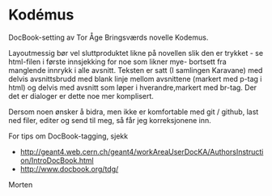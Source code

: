 Kodémus
=======

DocBook-setting av Tor Åge Bringsværds novelle Kodemus. 

Layoutmessig bør vel sluttproduktet likne på novellen slik den er
trykket - se html-filen i første innsjekking for noe som likner mye-
bortsett fra manglende innrykk i alle avsnitt. Teksten er satt (I
samlingen Karavane) med delvis avsnittsbrudd med blank linje mellom
avsnittene (markert med p-tag i html) og delvis med avsnitt som løper
i hverandre,markert med br-tag. Der det er dialoger er dette noe mer
komplisert.

Dersom noen ønsker å bidra, men ikke er komfortable med git / github,
last ned filer, editer og send til meg, så får jeg korreksjonene inn.

For tips om DocBook-tagging, sjekk

 * http://geant4.web.cern.ch/geant4/workAreaUserDocKA/AuthorsInstruction/IntroDocBook.html
 * http://www.docbook.org/tdg/

Morten
